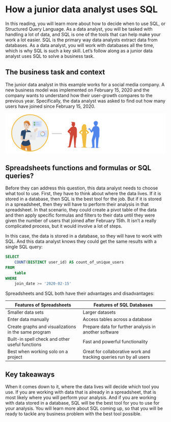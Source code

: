 # How a junior data analyst uses SQL

In this reading, you will learn more about how to decide when to use SQL, or Structured Query Language. As a data analyst, you will be tasked with handling a lot of data, and SQL is one of the tools that can help make your work a lot easier. SQL is the primary way data analysts extract data from databases. As a data analyst, you will work with databases all the time, which is why SQL is such a key skill. Let’s follow along as a junior data analyst uses SQL to solve a business task.  

## The business task and context

The junior data analyst in this example works for a social media company. A new business model was implemented on February 15, 2020 and the company wants to understand how their user-growth compares to the previous year. Specifically, the data analyst was asked to find out how many users have joined since February 15, 2020.

![An image of a person holding a laptop containing different data and an image of a multi-coloredoutline of 3 people](./resources/img-1.png)

## Spreadsheets functions and formulas or SQL queries?

Before they can address this question, this data analyst needs to choose what tool to use. First, they have to think about where the data lives. If it is stored in a database, then SQL is the best tool for the job. But if it is stored in a spreadsheet, then they will have to perform their analysis in that spreadsheet. In that scenario, they could create a pivot table of the data and then apply specific formulas and filters to their data until they were given the number of users that joined after February 15th. It isn’t a really complicated process, but it would involve a lot of steps.

In this case, the data is stored in a database, so they will have to work with SQL. And this data analyst knows they could get the same results with a single SQL query:

```sql
SELECT
    COUNT(DISTINCT user_id) AS count_of_unique_users 
FROM 
    table 
WHERE
    join_date >= '2020-02-15'
```

Spreadsheets and SQL both have their advantages and disadvantages:

|Features of Spreadsheets|Features of SQL Databases|
|------------------------|-------------------------|
|Smaller data sets|Larger datasets|
|Enter data manually|Access tables across a database|
|Create graphs and visualizations in the same program|Prepare data for further analysis in another software|
|Built-in spell check and other useful functions|Fast and powerful functionality|
|Best when working solo on a project|Great for collaborative work and tracking queries run by all users|

## Key takeaways

When it comes down to it, where the data lives will decide which tool you use. If you are working with data that is already in a spreadsheet, that is most likely where you will perform your analysis. And if you are working with data stored in a database, SQL will be the best tool for you to use for your analysis. You will learn more about SQL coming up, so that you will be ready to tackle any business problem with the best tool possible.
